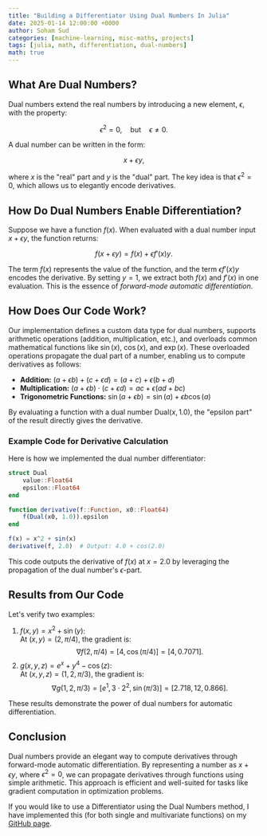 ```yaml
---
title: "Building a Differentiator Using Dual Numbers In Julia"
date: 2025-01-14 12:00:00 +0000
author: Soham Sud
categories: [machine-learning, misc-maths, projects]
tags: [julia, math, differentiation, dual-numbers]
math: true
---
```


## What Are Dual Numbers?

Dual numbers extend the real numbers by introducing a new element, $\epsilon$, with the property:

$$
\epsilon^2 = 0, \quad \text{but} \quad \epsilon \neq 0.
$$

A dual number can be written in the form:

$$
x + \epsilon y,
$$

where $x$ is the "real" part and $y$ is the "dual" part. The key idea is that $\epsilon^2 = 0$, which allows us to elegantly encode derivatives.

## How Do Dual Numbers Enable Differentiation?

Suppose we have a function $f(x)$. When evaluated with a dual number input $x + \epsilon y$, the function returns:

$$
f(x + \epsilon y) = f(x) + \epsilon f'(x) y.
$$

The term $f(x)$ represents the value of the function, and the term $\epsilon f'(x) y$ encodes the derivative. By setting $y = 1$, we extract both $f(x)$ and $f'(x)$ in one evaluation. This is the essence of *forward-mode automatic differentiation*.

## How Does Our Code Work?

Our implementation defines a custom data type for dual numbers, supports arithmetic operations (addition, multiplication, etc.), and overloads common mathematical functions like $\sin(x)$, $\cos(x)$, and $\exp(x)$. These overloaded operations propagate the dual part of a number, enabling us to compute derivatives as follows:

- **Addition:** $(a + \epsilon b) + (c + \epsilon d) = (a + c) + \epsilon (b + d)$
- **Multiplication:** $(a + \epsilon b) \cdot (c + \epsilon d) = ac + \epsilon (ad + bc)$
- **Trigonometric Functions:** $\sin(a + \epsilon b) = \sin(a) + \epsilon b \cos(a)$

By evaluating a function with a dual number $\text{Dual}(x, 1.0)$, the "epsilon part" of the result directly gives the derivative.

### Example Code for Derivative Calculation

Here is how we implemented the dual number differentiator:

```julia
struct Dual
    value::Float64
    epsilon::Float64
end

function derivative(f::Function, x0::Float64)
    f(Dual(x0, 1.0)).epsilon
end

f(x) = x^2 + sin(x)
derivative(f, 2.0)  # Output: 4.0 + cos(2.0)
```

This code outputs the derivative of $f(x)$ at $x = 2.0$ by leveraging the propagation of the dual number's $\epsilon$-part.

## Results from Our Code

Let's verify two examples:

1. $f(x, y) = x^2 + \sin(y)$:  
   At $(x, y) = (2, \pi/4)$, the gradient is:
   $$
   \nabla f(2, \pi/4) = [4, \cos(\pi/4)] = [4, 0.7071].
   $$
2. $g(x, y, z) = e^x + y^4 - \cos(z)$:  
   At $(x, y, z) = (1, 2, \pi/3)$, the gradient is:
   $$
   \nabla g(1, 2, \pi/3) = [e^1, 3 \cdot 2^2, \sin(\pi/3)] = [2.718, 12, 0.866].
   $$

These results demonstrate the power of dual numbers for automatic differentiation.

## Conclusion

Dual numbers provide an elegant way to compute derivatives through forward-mode automatic differentiation. By representing a number as $x + \epsilon y$, where $\epsilon^2 = 0$, we can propagate derivatives through functions using simple arithmetic. This approach is efficient and well-suited for tasks like gradient computation in optimization problems.

If you would like to use a Differentiator using the Dual Numbers method, I have implemented this (for both single and multivariate functions) on my [GitHub page](https://github.com/ssohamsud). 